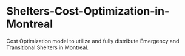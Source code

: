 # Shelters-Cost-Optimization-in-Montreal
Cost Optimization model to utilize and fully distribute Emergency and Transitional Shelters in Montreal. 
